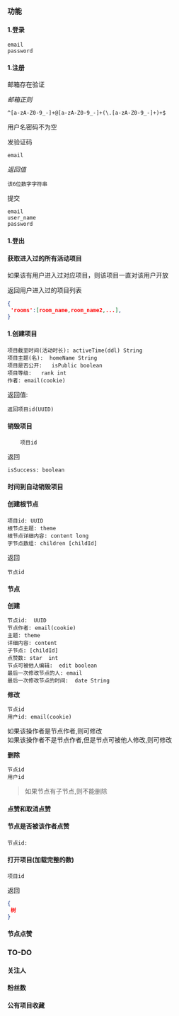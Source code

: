 ### 功能  

#### 1.登录  

```
email  
password  
```

#### 1.注册   

邮箱存在验证  

*邮箱正则*  
```
^[a-zA-Z0-9_-]+@[a-zA-Z0-9_-]+(\.[a-zA-Z0-9_-]+)+$
```
用户名密码不为空  

发验证码  
```
email
```

*返回值*  
```
该6位数字字符串    
```

提交  

```
email
user_name
password
```

#### 1.登出  

#### 获取进入过的所有活动项目  

如果该有用户进入过对应项目，则该项目一直对该用户开放  

返回用户进入过的项目列表  

```json  
{
 'rooms':[room_name,room_name2,...],
}
```

#### 1.创建项目  

```
项目截至时间(活动时长): activeTime(ddl) String
项目主题(名):  homeName String
项目是否公开:   isPublic boolean
项目等级:   rank int 
作者: email(cookie)  
```

返回值:  
```
返回项目id(UUID)   
```

#### 销毁项目  

```
	项目id  
```
返回  

```
isSuccess: boolean  
```

#### 时间到自动销毁项目  

#### 创建根节点 

```
项目id: UUID  
根节点主题: theme  
根节点详细内容: content long  
字节点数组: children [childId]    
```

返回  
```
节点id
```

#### 节点  

**创建**   
```
节点id:  UUID  
节点作者: email(cookie)  
主题: theme  
详细内容: content  
子节点: [childId]  
点赞数: star  int
节点可被他人编辑:  edit boolean  
最后一次修改节点的人: email  
最后一次修改节点的时间:  date String 

```

**修改**  
```
节点id  
用户id: email(cookie)  
```
如果该操作者是节点作者,则可修改  
如果该操作者不是节点作者,但是节点可被他人修改,则可修改  

**删除**  
```
节点id
用户id
```
> 如果节点有子节点,则不能删除  


#### 点赞和取消点赞  


#### 节点是否被该作者点赞  
```
节点id:
```

#### 打开项目(加载完整的数)
```
项目id
```

返回  

```json
{
 树  
}
```

#### 节点点赞 

### TO-DO  

#### 关注人  
#### 粉丝数  
#### 公有项目收藏  

